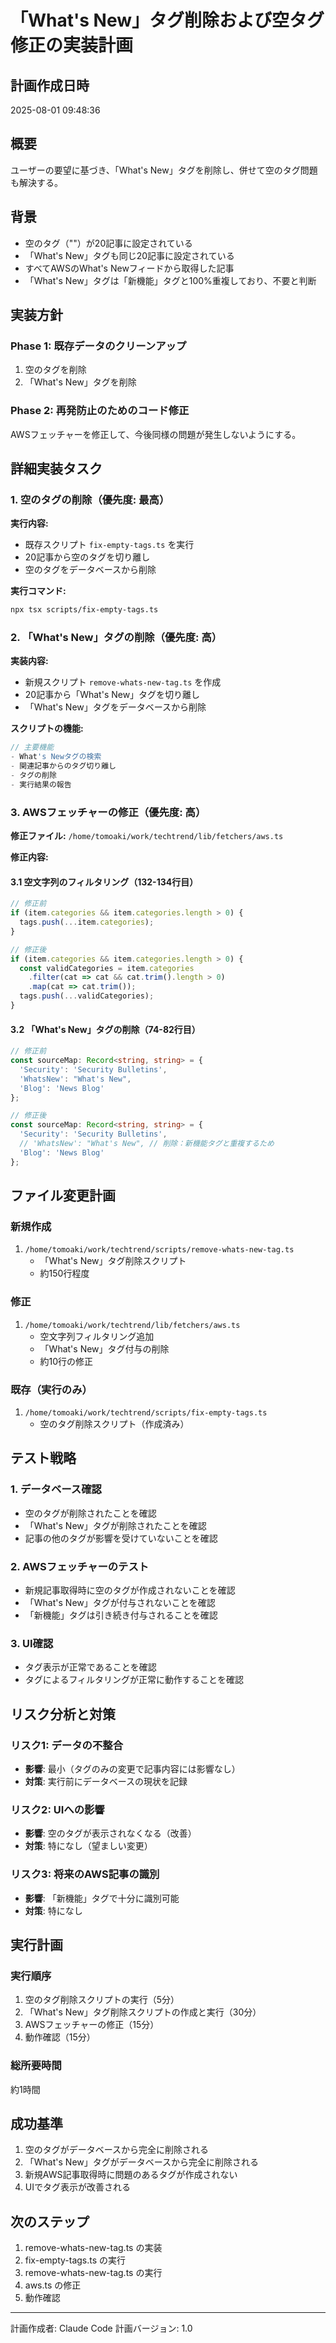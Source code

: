 # 「What's New」タグ削除および空タグ修正の実装計画

## 計画作成日時
2025-08-01 09:48:36

## 概要
ユーザーの要望に基づき、「What's New」タグを削除し、併せて空のタグ問題も解決する。

## 背景
- 空のタグ（""）が20記事に設定されている
- 「What's New」タグも同じ20記事に設定されている
- すべてAWSのWhat's Newフィードから取得した記事
- 「What's New」タグは「新機能」タグと100%重複しており、不要と判断

## 実装方針

### Phase 1: 既存データのクリーンアップ
1. 空のタグを削除
2. 「What's New」タグを削除

### Phase 2: 再発防止のためのコード修正
AWSフェッチャーを修正して、今後同様の問題が発生しないようにする。

## 詳細実装タスク

### 1. 空のタグの削除（優先度: 最高）
**実行内容:**
- 既存スクリプト `fix-empty-tags.ts` を実行
- 20記事から空のタグを切り離し
- 空のタグをデータベースから削除

**実行コマンド:**
```bash
npx tsx scripts/fix-empty-tags.ts
```

### 2. 「What's New」タグの削除（優先度: 高）
**実装内容:**
- 新規スクリプト `remove-whats-new-tag.ts` を作成
- 20記事から「What's New」タグを切り離し
- 「What's New」タグをデータベースから削除

**スクリプトの機能:**
```typescript
// 主要機能
- What's Newタグの検索
- 関連記事からのタグ切り離し
- タグの削除
- 実行結果の報告
```

### 3. AWSフェッチャーの修正（優先度: 高）
**修正ファイル:** `/home/tomoaki/work/techtrend/lib/fetchers/aws.ts`

**修正内容:**

#### 3.1 空文字列のフィルタリング（132-134行目）
```typescript
// 修正前
if (item.categories && item.categories.length > 0) {
  tags.push(...item.categories);
}

// 修正後
if (item.categories && item.categories.length > 0) {
  const validCategories = item.categories
    .filter(cat => cat && cat.trim().length > 0)
    .map(cat => cat.trim());
  tags.push(...validCategories);
}
```

#### 3.2 「What's New」タグの削除（74-82行目）
```typescript
// 修正前
const sourceMap: Record<string, string> = {
  'Security': 'Security Bulletins',
  'WhatsNew': "What's New",
  'Blog': 'News Blog'
};

// 修正後
const sourceMap: Record<string, string> = {
  'Security': 'Security Bulletins',
  // 'WhatsNew': "What's New", // 削除：新機能タグと重複するため
  'Blog': 'News Blog'
};
```

## ファイル変更計画

### 新規作成
1. `/home/tomoaki/work/techtrend/scripts/remove-whats-new-tag.ts`
   - 「What's New」タグ削除スクリプト
   - 約150行程度

### 修正
1. `/home/tomoaki/work/techtrend/lib/fetchers/aws.ts`
   - 空文字列フィルタリング追加
   - 「What's New」タグ付与の削除
   - 約10行の修正

### 既存（実行のみ）
1. `/home/tomoaki/work/techtrend/scripts/fix-empty-tags.ts`
   - 空のタグ削除スクリプト（作成済み）

## テスト戦略

### 1. データベース確認
- 空のタグが削除されたことを確認
- 「What's New」タグが削除されたことを確認
- 記事の他のタグが影響を受けていないことを確認

### 2. AWSフェッチャーのテスト
- 新規記事取得時に空のタグが作成されないことを確認
- 「What's New」タグが付与されないことを確認
- 「新機能」タグは引き続き付与されることを確認

### 3. UI確認
- タグ表示が正常であることを確認
- タグによるフィルタリングが正常に動作することを確認

## リスク分析と対策

### リスク1: データの不整合
- **影響**: 最小（タグのみの変更で記事内容には影響なし）
- **対策**: 実行前にデータベースの現状を記録

### リスク2: UIへの影響
- **影響**: 空のタグが表示されなくなる（改善）
- **対策**: 特になし（望ましい変更）

### リスク3: 将来のAWS記事の識別
- **影響**: 「新機能」タグで十分に識別可能
- **対策**: 特になし

## 実行計画

### 実行順序
1. 空のタグ削除スクリプトの実行（5分）
2. 「What's New」タグ削除スクリプトの作成と実行（30分）
3. AWSフェッチャーの修正（15分）
4. 動作確認（15分）

### 総所要時間
約1時間

## 成功基準
1. 空のタグがデータベースから完全に削除される
2. 「What's New」タグがデータベースから完全に削除される
3. 新規AWS記事取得時に問題のあるタグが作成されない
4. UIでタグ表示が改善される

## 次のステップ
1. remove-whats-new-tag.ts の実装
2. fix-empty-tags.ts の実行
3. remove-whats-new-tag.ts の実行
4. aws.ts の修正
5. 動作確認

---
計画作成者: Claude Code
計画バージョン: 1.0